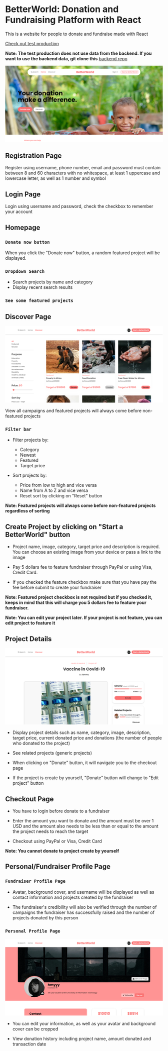 # BetterWorld: Donation and Fundraising Platform with React

This is a website for people to donate and fundraise made with React 

[Check out test production](https://betterworld-9e2l0b70s-nhm204.vercel.app/)

**Note: The test production does not use data from the backend. If you want to use the backend data, git clone this** [backend repo](https://github.com/nhatminhne/betterworld_doan.git)

![Main UI](./src/assets/img/MainUI.png)

## Registration Page

Register using username, phone number, email and password must contain between 8 and 60 characters with no whitespace, at least 1 uppercase and lowercase letter, as well as 1 number and symbol

## Login Page

Login using username and password, check the checkbox to remember your account

## Homepage

### `Donate now button`

When you click the "Donate now" button, a random featured project will be displayed.

### `Dropdown Search`

- Search projects by name and category
- Display recent search results

### `See some featured projects`

## Discover Page

![Discover Page](./src/assets/img/Discover.png)

View all campaigns and featured projects will always come before non-featured projects

### `Filter bar`

- Filter projects by:
  + Category
  + Newest
  + Featured
  + Target price

- Sort projects by:
  + Price from low to high and vice versa
  + Name from A to Z and vice versa
  + Reset sort by clicking on "Reset" button

**Note: Featured projects will always come before non-featured projects regardless of sorting**

## Create Project by clicking on "Start a BetterWorld" button

- Project name, image, category, target price and description is required. You can choose an existing image from your device or pass a link to the image

- Pay 5 dollars fee to feature fundraiser through PayPal or using Visa, Credit Card.

- If you checked the feature checkbox make sure that you have pay the fee before submit to create your fundraiser

**Note: Featured project checkbox is not required but if you checked it, keeps in mind that this will charge you 5 dollars fee to feature your fundraiser.**

**Note: You can edit your project later. If your project is not feature, you can edit project to feature it**

## Project Details

![Project Details](./src/assets/img/ProjectDetails.png)

- Display project details such as name, category, image, description, target price, current donated price and donations (the number of people who donated to the project)

- See related projects (generic projects)

- When clicking on "Donate" button, it will navigate you to the checkout page

- If the project is create by yourself, "Donate" button will change to "Edit project" button

## Checkout Page

- You have to login before donate to a fundraiser

- Enter the amount you want to donate and the amount must be over 1 USD and the amount also needs to be less than or equal to the amount the project needs to reach the target

- Checkout using PayPal or Visa, Credit Card

**Note: You cannot donate to project create by yourself**

## Personal/Fundraiser Profile Page

### `Fundraiser Profile Page`

- Avatar, background cover, and username will be displayed as well as contact information and projects created by the fundraiser

- The fundraiser's credibility will also be verified through the number of campaigns the fundraiser has successfully raised and the number of projects donated by this person

### `Personal Profile Page`

![Personal Profile Page](./src/assets/img/PersonalProfile.png)

- You can edit your information, as well as your avatar and background cover can be cropped

- View donation history including project name, amount donated and transaction date
